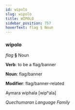 ```yaml
---
id: wipolo
slug: wipolo
title: WİPOLO
sidebar_position: 757
hoverText: flag § Noun
---
```


### wipolo

*flag* **§** Noun

**Verb**: to be a flag/banner

**Noun**: flag/banner

**Modifier**: flag/banner-related

Aymara wiphala [wipʰala]

*Quechumaran Language Family*